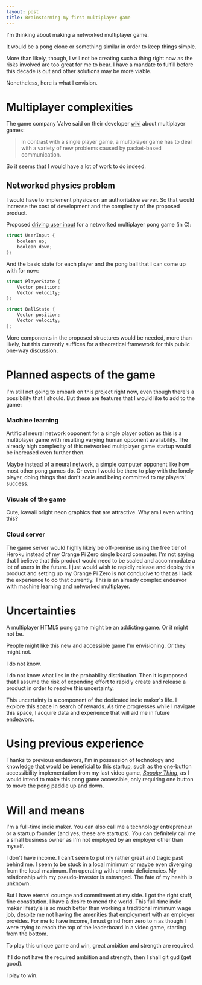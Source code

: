 ```yaml
---
layout: post
title: Brainstorming my first multiplayer game
---
```


I'm thinking about making a networked multiplayer game.

It would be a pong clone or something similar in order to keep things simple.

More than likely, though, I will not be creating such a thing right now as the risks involved are too great for me to bear. I have a mandate to fulfill before this decade is out and other solutions may be more viable.

Nonetheless, here is what I envision.

# Multiplayer complexities

The game company Valve said on their developer [wiki](https://developer.valvesoftware.com/wiki/Source_Multiplayer_Networking) about multiplayer games:

> In contrast with a single player game, a multiplayer game has to deal with a variety of new problems caused by packet-based communication.

So it seems that I would have a lot of work to do indeed.

## Networked physics problem

I would have to implement physics on an authoritative server. So that would increase the cost of development and the complexity of the proposed product.

Proposed [driving user input](https://gafferongames.com/post/networked_physics_2004/) for a networked multiplayer pong game (in C):

```c
struct UserInput {
    boolean up;
    boolean down;
};
```

And the basic state for each player and the pong ball that I can come up with for now:

```c
struct PlayerState {
    Vector position;
    Vector velocity;
};

struct BallState {
    Vector position;
    Vector velocity;
};
```

More components in the proposed structures would be needed, more than likely, but this currently suffices for a theoretical framework for this public one-way discussion.

# Planned aspects of the game

I'm still not going to embark on this project right now, even though there's a possibility that I should. But these are features that I would like to add to the game:

### Machine learning

Artificial neural network opponent for a single player option as this is a multiplayer game with resulting varying human opponent availability. The already high complexity of this networked multiplayer game startup would be increased even further then.

Maybe instead of a neural network, a simple computer opponent like how most other pong games do. Or even I would be there to play with the lonely player, doing things that don't scale and being committed to my players' success.

### Visuals of the game

Cute, kawaii bright neon graphics that are attractive. Why am I even writing this?

### Cloud server

The game server would highly likely be off-premise using the free tier of Heroku instead of my Orange Pi Zero single board computer. I'm not saying that I believe that this product would need to be scaled and accommodate a lot of users in the future. I just would wish to rapidly release and deploy this product and setting up my Orange Pi Zero is not conducive to that as I lack the experience to do that currently. This is an already complex endeavor with machine learning and networked multiplayer.

# Uncertainties

A multiplayer HTML5 pong game might be an addicting game. Or it might not be.

People might like this new and accessible game I'm envisioning. Or they might not.

I do not know.

I do not know what lies in the probability distribution. Then it is proposed that I assume the risk of expending effort to rapidly create and release a product in order to resolve this uncertainty.

This uncertainty is a component of the dedicated indie maker's life. I explore this space in search of rewards. As time progresses while I navigate this space, I acquire data and experience that will aid me in future endeavors.

# Using previous experience

Thanks to previous endeavors, I'm in possession of technology and knowledge that would be beneficial to this startup, such as the one-button accessibility implementation from my last video game, [*Spooky Thing*](https://webdva.itch.io/spooky-thing), as I would intend to make this pong game accessible, only requiring one button to move the pong paddle up and down.

# Will and means

I'm a full-time indie maker. You can also call me a technology entrepreneur or a startup founder (and yes, these are startups). You can definitely call me a small business owner as I'm not employed by an employer other than myself.

I don't have income. I can't seem to put my rather great and tragic past behind me. I seem to be stuck in a local minimum or maybe even diverging from the local maximum. I'm operating with chronic deficiencies. My relationship with my pseudo-investor is estranged. The fate of my health is unknown.

But I have eternal courage and commitment at my side. I got the right stuff, fine constitution. I have a desire to mend the world. This full-time indie maker lifestyle is so much better than working a traditional minimum wage job, despite me not having the amenities that employment with an employer provides. For me to have income, I must grind from zero to n as though I were trying to reach the top of the leaderboard in a video game, starting from the bottom.

To play this unique game and win, great ambition and strength are required.

If I do not have the required ambition and strength, then I shall git gud (get good).

I play to win.